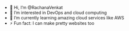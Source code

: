 - 👋 Hi, I’m @RachanaVenkat
- 👀 I’m interested in DevOps and cloud computing
- 🌱 I’m currently learning amazing cloud services like AWS
- ⚡ Fun fact: I can make pretty websites too

<!---
RachanaVenkat/RachanaVenkat is a ✨ special ✨ repository because its `README.md` (this file) appears on your GitHub profile.
You can click the Preview link to take a look at your changes.
--->
